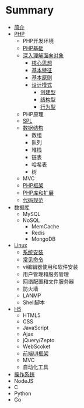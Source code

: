 # Summary

* [简介](README.md)
* [PHP](phpmd.md)
   * PHP开发环境
   * [PHP基础](phpji_chu.md)
   * [深入理解面向对象](shenru_li_jie_mian_xiang_dui_xiang_md.md)
       * [核心思想](he_xin_si_xiang.md)
       * [基本特征](ji_ben_te_zheng.md)
       * [基本原则](ji_ben_yuan_ze.md)
       * [设计模式](sheji_mo_shi_md.md)
           * [创建型](chuang_jian_xing.md)
           * [结构型](jie_gou_xing.md)
           * [行为型](xing_wei_xing.md)
   * PHP原理
   * [SPL](spl.md)
   * [数据结构](shu_ju_jie_gou.md)
       * 数组
       * 队列
       * 堆栈
       * 链表
       * 哈希表
       * 树
   * MVC
   * [PHP框架](phpkuang_jia.md)
   * [PHP库和扩展](phpku_he_kuo_zhan.md)
   * [代码规范](dai_ma_gui_fan.md)
* 数据库
   * MySQL
   * NoSQL
       * MemCache
       * Redis
       * MongoDB
* [Linux](linux.md)
   * [系统安装](xi_tong_an_zhuang.md)
   * [常见命令](chang_jian_ming_ling.md)
   * vi编辑器使用和软件安装
   * 用户管理和服务管理
   * 网络配置和文件服务器
   * 防火墙
   * LANMP
   * Shell脚本
* [H5](h5.md)
   * HTML5
   * CSS
   * JavaScript
   * Ajax
   * jQuery/Zepto
   * WebScoket
   * [前端UI框架](qian_duan_ui_kuang_jia.md)
   * MVC
   * 自动化工具
* [操作系统](cao_zuo_xi_tong.md)
* NodeJS
* C
* Python
* Go

